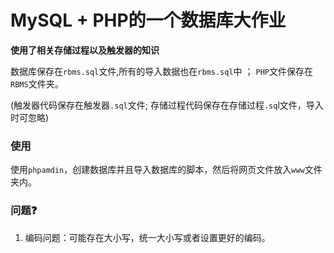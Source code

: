 # MySQL + PHP的一个数据库大作业





**使用了相关存储过程以及触发器的知识**



数据库保存在`rbms.sql`文件,所有的导入数据也在`rbms.sql`中 ； `PHP`文件保存在`RBMS`文件夹。

(触发器代码保存在触发器`.sql`文件; 存储过程代码保存在存储过程`.sq`l文件，导入时可忽略)





### 使用

使用`phpamdin`，创建数据库并且导入数据库的脚本，然后将网页文件放入`www`文件夹内。

### 问题:question:

1. 编码问题：可能存在大小写，统一大小写或者设置更好的编码。

